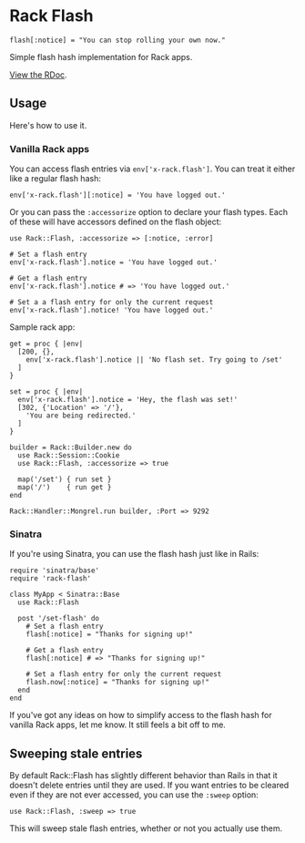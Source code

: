 # Rack Flash

    flash[:notice] = "You can stop rolling your own now."

Simple flash hash implementation for Rack apps.

[View the RDoc](http://gitrdoc.com/nakajima/rack-flash/tree/master).

## Usage

Here's how to use it.

### Vanilla Rack apps

You can access flash entries via `env['x-rack.flash']`. You can treat it either
like a regular flash hash:

    env['x-rack.flash'][:notice] = 'You have logged out.'

Or you can pass the `:accessorize` option to declare your flash types. Each of
these will have accessors defined on the flash object:

    use Rack::Flash, :accessorize => [:notice, :error]
    
    # Set a flash entry
    env['x-rack.flash'].notice = 'You have logged out.'
    
    # Get a flash entry
    env['x-rack.flash'].notice # => 'You have logged out.'
    
    # Set a a flash entry for only the current request
    env['x-rack.flash'].notice! 'You have logged out.'

Sample rack app:

    get = proc { |env|
      [200, {},
        env['x-rack.flash'].notice || 'No flash set. Try going to /set'
      ]
    }

    set = proc { |env|
      env['x-rack.flash'].notice = 'Hey, the flash was set!'
      [302, {'Location' => '/'},
        'You are being redirected.'
      ]
    }

    builder = Rack::Builder.new do
      use Rack::Session::Cookie
      use Rack::Flash, :accessorize => true

      map('/set') { run set }
      map('/')    { run get }
    end

    Rack::Handler::Mongrel.run builder, :Port => 9292

### Sinatra

If you're using Sinatra, you can use the flash hash just like in Rails:

    require 'sinatra/base'
    require 'rack-flash'

    class MyApp < Sinatra::Base
      use Rack::Flash

      post '/set-flash' do
        # Set a flash entry
        flash[:notice] = "Thanks for signing up!"
        
        # Get a flash entry
        flash[:notice] # => "Thanks for signing up!"
        
        # Set a flash entry for only the current request
        flash.now[:notice] = "Thanks for signing up!"
      end
    end

If you've got any ideas on how to simplify access to the flash hash for vanilla
Rack apps, let me know. It still feels a bit off to me.

## Sweeping stale entries

By default Rack::Flash has slightly different behavior than Rails in that it
doesn't delete entries until they are used. If you want entries to be cleared
even if they are not ever accessed, you can use the `:sweep` option:

    use Rack::Flash, :sweep => true

This will sweep stale flash entries, whether or not you actually use them.